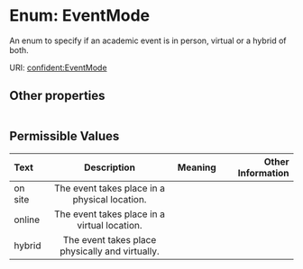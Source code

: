 
# Enum: EventMode


An enum to specify if an academic event is in person, virtual or a hybrid of both.

URI: [confident:EventMode](https://raw.githubusercontent.com/TIBHannover/ConfIDent_schema/main/src/linkml/confident_schema.yaml#EventMode)


## Other properties

|  |  |  |
| --- | --- | --- |

## Permissible Values

| Text | Description | Meaning | Other Information |
| :--- | :---: | :---: | ---: |
| on site | The event takes place in a physical location. |  |  |
| online | The event takes place in a virtual location. |  |  |
| hybrid | The event takes place physically and virtually. |  |  |

